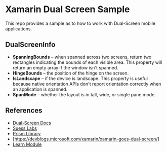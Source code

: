 # Xamarin Dual Screen Sample

This repo provides a sample as to how to work with Dual-Screen mobile applications.

## DualScreenInfo

* **SpanningBounds** – when spanned across two screens, return two rectangles indicating the bounds of each visible area. This property will return an empty array if the window isn't spanned.
* **HingeBounds** – the position of the hinge on the screen.
* **IsLandscape** – if the device is landscape. This property is useful because native orientation APIs don't report orientation correctly when an application is spanned.
* **SpanMode** – whether the layout is in tall, wide, or single pane mode.

## References

* [Dual-Screen Docs](https://docs.microsoft.com/en-us/dual-screen/introduction#dual-screen-app-patterns)
* [Suess Labs](https://suesslabs.com/)
* [Prism Library](https://prismlibrary.com/)
* [https://devblogs.microsoft.com/xamarin/xamarin-goes-dual-screen/]
* [Learn Module](https://docs.microsoft.com/en-us/learn/modules/xamarin-forms-dual-screen/2-display-two-screens)
